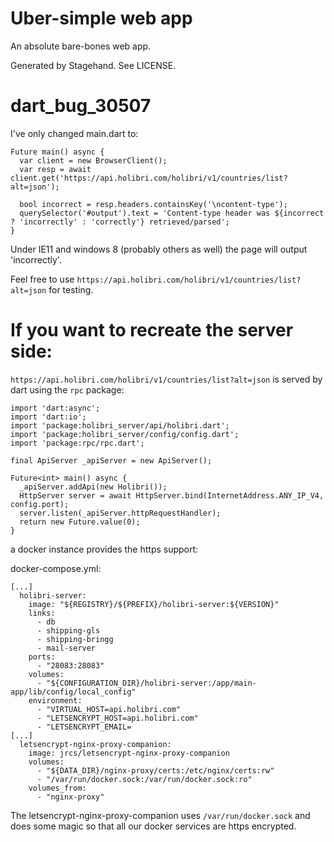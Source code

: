# Uber-simple web app

An absolute bare-bones web app.

Generated by Stagehand. See LICENSE.
# dart_bug_30507

I've only changed main.dart to:

```
Future main() async {
  var client = new BrowserClient();
  var resp = await client.get('https://api.holibri.com/holibri/v1/countries/list?alt=json');

  bool incorrect = resp.headers.containsKey('\ncontent-type');
  querySelector('#output').text = 'Content-type header was ${incorrect ? 'incorrectly' : 'correctly'} retrieved/parsed';
}
```

Under IE11 and windows 8 (probably others as well) the page will output 'incorrectly'.


Feel free to use `https://api.holibri.com/holibri/v1/countries/list?alt=json` for testing.



If you want to recreate the server side:
========================================

`https://api.holibri.com/holibri/v1/countries/list?alt=json` is served by dart using the `rpc` package:

```
import 'dart:async';
import 'dart:io';
import 'package:holibri_server/api/holibri.dart';
import 'package:holibri_server/config/config.dart';
import 'package:rpc/rpc.dart';

final ApiServer _apiServer = new ApiServer();

Future<int> main() async {
  _apiServer.addApi(new Holibri());
  HttpServer server = await HttpServer.bind(InternetAddress.ANY_IP_V4, config.port);
  server.listen(_apiServer.httpRequestHandler);
  return new Future.value(0);
}
```

a docker instance provides the https support:

docker-compose.yml:
```
[...]
  holibri-server:
    image: "${REGISTRY}/${PREFIX}/holibri-server:${VERSION}"
    links:
      - db
      - shipping-gls
      - shipping-bringg
      - mail-server
    ports:
      - "28083:28083"
    volumes:
      - "${CONFIGURATION_DIR}/holibri-server:/app/main-app/lib/config/local_config"
    environment:
      - "VIRTUAL_HOST=api.holibri.com"
      - "LETSENCRYPT_HOST=api.holibri.com"
      - "LETSENCRYPT_EMAIL=
[...]
  letsencrypt-nginx-proxy-companion:
    image: jrcs/letsencrypt-nginx-proxy-companion
    volumes:
      - "${DATA_DIR}/nginx-proxy/certs:/etc/nginx/certs:rw"
      - "/var/run/docker.sock:/var/run/docker.sock:ro"
    volumes_from:
      - "nginx-proxy"
```

The letsencrypt-nginx-proxy-companion uses `/var/run/docker.sock` and does some magic so that all our docker services are https encrypted.



